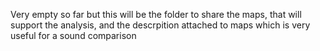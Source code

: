 Very empty so far but this will be the folder to share the maps, that will support the analysis, and the descrpition attached to maps which is very useful for a sound comparison 

